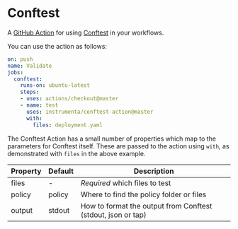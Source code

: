 # Conftest

A [GitHub Action](https://github.com/features/actions) for using [Conftest](https://github.com/instrumenta/conftest) in your workflows.

You can use the action as follows:

```yaml
on: push
name: Validate
jobs:
  conftest:
    runs-on: ubuntu-latest
    steps:
    - uses: actions/checkout@master
    - name: test
      uses: instrumenta/conftest-action@master
      with:
        files: deployment.yaml
```

The Conftest Action has a small number of properties which map to the parameters for Conftest itself. These are
passed to the action using `with`, as demonstrated with `files` in the above example.

| Property | Default | Description |
| --- | --- | --- |
| files | -  | *Required* which files to test |
| policy | policy | Where to find the policy folder or files |
| output | stdout | How to format the output from Conftest (stdout, json or tap) |

